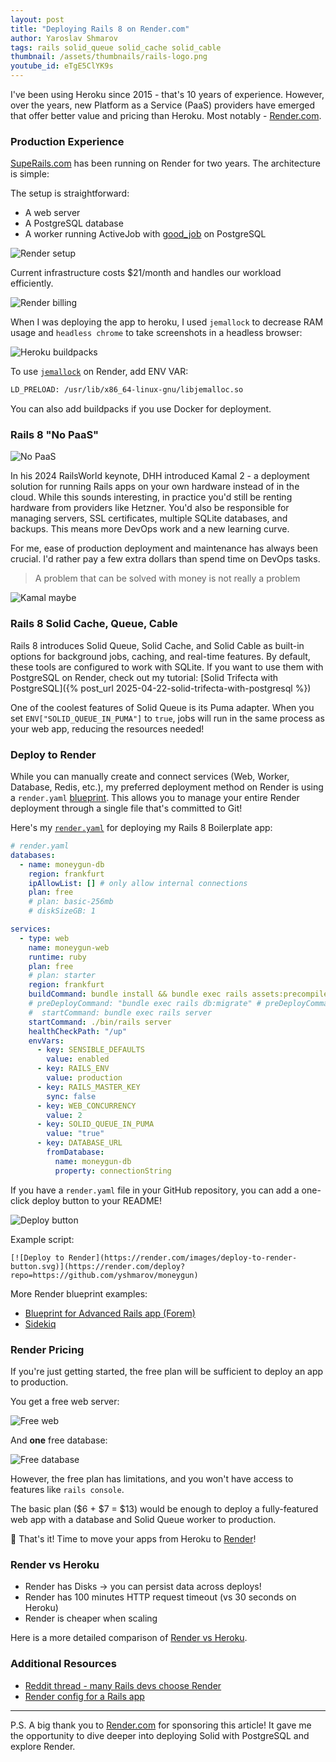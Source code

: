 ```yaml
---
layout: post
title: "Deploying Rails 8 on Render.com"
author: Yaroslav Shmarov
tags: rails solid_queue solid_cache solid_cable
thumbnail: /assets/thumbnails/rails-logo.png
youtube_id: eTgE5ClYK9s
---
```


I've been using Heroku since 2015 - that's 10 years of experience. However, over the years, new Platform as a Service (PaaS) providers have emerged that offer better value and pricing than Heroku. Most notably - [Render.com](https://fnf.dev/4i8skLA).

### Production Experience

[SupeRails.com](https://superails.com) has been running on Render for two years. The architecture is simple:

The setup is straightforward:

- A web server
- A PostgreSQL database
- A worker running ActiveJob with [good_job](https://blog.superails.com/background-jobs-good-job) on PostgreSQL

![Render setup](/assets/render/render-sr-1-setup.png)

Current infrastructure costs $21/month and handles our workload efficiently.

![Render billing](/assets/render/render-sr-2-billing.png)

When I was deploying the app to heroku, I used `jemallock` to decrease RAM usage and `headless chrome` to take screenshots in a headless browser:

![Heroku buildpacks](/assets/render/render-heroku-buildpacks.png)

To use [`jemallock`](https://community.render.com/t/how-to-use-jemalloc-in-ruby-web-service/1183) on Render, add ENV VAR:

```sh
LD_PRELOAD: /usr/lib/x86_64-linux-gnu/libjemalloc.so
```

You can also add buildpacks if you use Docker for deployment.

### Rails 8 "No PaaS"

![No PaaS](/assets/render/render-nopaas.png)

In his 2024 RailsWorld keynote, DHH introduced Kamal 2 - a deployment solution for running Rails apps on your own hardware instead of in the cloud. While this sounds interesting, in practice you'd still be renting hardware from providers like Hetzner. You'd also be responsible for managing servers, SSL certificates, multiple SQLite databases, and backups. This means more DevOps work and a new learning curve.

For me, ease of production deployment and maintenance has always been crucial. I'd rather pay a few extra dollars than spend time on DevOps tasks.

> A problem that can be solved with money is not really a problem

![Kamal maybe](/assets/render/render-kamal-maybe.png)

### Rails 8 Solid Cache, Queue, Cable

Rails 8 introduces Solid Queue, Solid Cache, and Solid Cable as built-in options for background jobs, caching, and real-time features. By default, these tools are configured to work with SQLite. If you want to use them with PostgreSQL on Render, check out my tutorial: [Solid Trifecta with PostgreSQL]({% post_url 2025-04-22-solid-trifecta-with-postgresql %})

One of the coolest features of Solid Queue is its Puma adapter. When you set `ENV["SOLID_QUEUE_IN_PUMA"]` to `true`, jobs will run in the same process as your web app, reducing the resources needed!

### Deploy to Render

While you can manually create and connect services (Web, Worker, Database, Redis, etc.), my preferred deployment method on Render is using a `render.yaml` [blueprint](https://fnf.dev/4i8skLA). This allows you to manage your entire Render deployment through a single file that's committed to Git!

Here's my [`render.yaml`](https://github.com/yshmarov/moneygun/blob/main/render.yaml) for deploying my Rails 8 Boilerplate app:

```yml
# render.yaml
databases:
  - name: moneygun-db
    region: frankfurt
    ipAllowList: [] # only allow internal connections
    plan: free
    # plan: basic-256mb
    # diskSizeGB: 1

services:
  - type: web
    name: moneygun-web
    runtime: ruby
    plan: free
    # plan: starter
    region: frankfurt
    buildCommand: bundle install && bundle exec rails assets:precompile && bundle exec rails assets:clean && bundle exec rails db:migrate
    # preDeployCommand: "bundle exec rails db:migrate" # preDeployCommand only available on paid instance types
    #  startCommand: bundle exec rails server
    startCommand: ./bin/rails server
    healthCheckPath: "/up"
    envVars:
      - key: SENSIBLE_DEFAULTS
        value: enabled
      - key: RAILS_ENV
        value: production
      - key: RAILS_MASTER_KEY
        sync: false
      - key: WEB_CONCURRENCY
        value: 2
      - key: SOLID_QUEUE_IN_PUMA
        value: "true"
      - key: DATABASE_URL
        fromDatabase:
          name: moneygun-db
          property: connectionString
```

If you have a `render.yaml` file in your GitHub repository, you can add a one-click deploy button to your README!

![Deploy button](/assets/render/render-deploy-button.png)

Example script:

```
[![Deploy to Render](https://render.com/images/deploy-to-render-button.svg)](https://render.com/deploy?repo=https://github.com/yshmarov/moneygun)
```

More Render blueprint examples:

- [Blueprint for Advanced Rails app (Forem)](https://github.com/render-examples/forem/blob/master/render.yaml)
- [Sidekiq](https://render.com/docs/deploy-rails-sidekiq)

### Render Pricing

If you're just getting started, the free plan will be sufficient to deploy an app to production.

You get a free web server:

![Free web](/assets/render/render-free-web.png)

And **one** free database:

![Free database](/assets/render/render-free-db.png)

However, the free plan has limitations, and you won't have access to features like `rails console`.

The basic plan ($6 + $7 = $13) would be enough to deploy a fully-featured web app with a database and Solid Queue worker to production.

🤠 That's it! Time to move your apps from Heroku to [Render](https://fnf.dev/4i8skLA)!

### Render vs Heroku

- Render has Disks -> you can persist data across deploys!
- Render has 100 minutes HTTP request timeout (vs 30 seconds on Heroku)
- Render is cheaper when scaling

Here is a more detailed comparison of [Render vs Heroku](https://render.com/docs/render-vs-heroku-comparison).

### Additional Resources

- [Reddit thread - many Rails devs choose Render](https://www.reddit.com/r/rails/comments/1jwanqp/please_recommend_a_paas_that_is_not_heroku/)
- [Render config for a Rails app](https://businessclasskit.com/docs/how-to-deploy-rails-sidekiq-render/)

---

P.S. A big thank you to [Render.com](https://fnf.dev/4i8skLA) for sponsoring this article! It gave me the opportunity to dive deeper into deploying Solid with PostgreSQL and explore Render.
